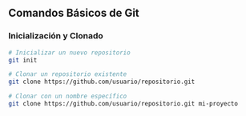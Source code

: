 ## Comandos Básicos de Git

### Inicialización y Clonado

```bash
# Inicializar un nuevo repositorio
git init

# Clonar un repositorio existente
git clone https://github.com/usuario/repositorio.git

# Clonar con un nombre específico
git clone https://github.com/usuario/repositorio.git mi-proyecto
```
